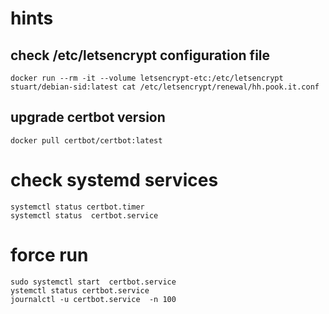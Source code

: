 # hints
## check /etc/letsencrypt configuration file
    docker run --rm -it --volume letsencrypt-etc:/etc/letsencrypt stuart/debian-sid:latest cat /etc/letsencrypt/renewal/hh.pook.it.conf
## upgrade certbot version
    docker pull certbot/certbot:latest
# check systemd services
	systemctl status certbot.timer
	systemctl status  certbot.service
# force run
	sudo systemctl start  certbot.service
	ystemctl status certbot.service
	journalctl -u certbot.service  -n 100

